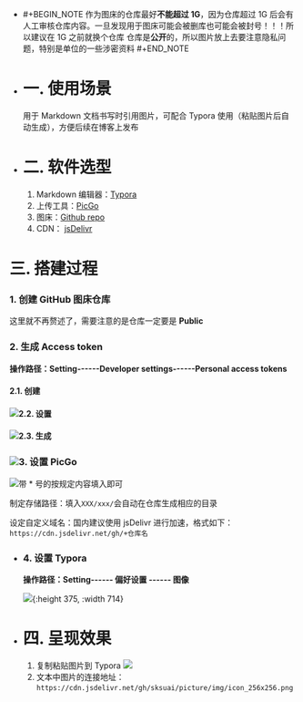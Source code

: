 - #+BEGIN_NOTE
  作为图床的仓库最好**不能超过 1G**，因为仓库超过 1G 后会有人工审核仓库内容。一旦发现用于图床可能会被删库也可能会被封号！！！所以建议在 1G 之前就换个仓库
  仓库是**公开**的，所以图片放上去要注意隐私问题，特别是单位的一些涉密资料
  #+END_NOTE
- # 一. 使用场景
  
  用于 Markdown 文档书写时引用图片，可配合 Typora 使用（粘贴图片后自动生成），方便后续在博客上发布
- # 二. 软件选型
  
  1.  Markdown 编辑器：[Typora](https://www.typora.net/)
  2.  上传工具：[PicGo](https://picgo.github.io/PicGo-Doc/zh/)
  3.  图床：[Github repo](https://github.com/)
  4.  CDN： [jsDelivr](https://www.jsdelivr.com/)
# 三. 搭建过程
### 1. 创建 GitHub 图床仓库

这里就不再赘述了，需要注意的是仓库一定要是 **Public**
### 2. 生成 Access token

**操作路径：Setting------Developer settings------Personal access tokens**
#### 2.1. 创建
#### ![](https://img-blog.csdnimg.cn/img_convert/31c3ef5683e8ec739fb8a51defaf2773.bmp)2.2. 设置
#### ![](https://img-blog.csdnimg.cn/img_convert/123fffb24fdf07ea90a9d1f511a26f65.bmp)2.3. 生成
### ![](https://img-blog.csdnimg.cn/img_convert/8872bac7f116cd0837202a279e67c23a.bmp)3. 设置 PicGo

![](https://img-blog.csdnimg.cn/img_convert/2382648a58ed989439f7458ad481dc75.png)带 * 号的按规定内容填入即可

制定存储路径：填入`XXX/xxx/`会自动在仓库生成相应的目录

设定自定义域名：国内建议使用 jsDelivr 进行加速，格式如下：`https://cdn.jsdelivr.net/gh/+仓库名`
- ### 4. 设置 Typora
  
  **操作路径：Setting------ 偏好设置 ------ 图像**
  
  ![](https://img-blog.csdnimg.cn/img_convert/9fd4dd2c0a07a9bb8f2bc55e0cbcdf62.bmp){:height 375, :width 714}
- # 四. 呈现效果
  
  1.  复制粘贴图片到 Typora
  ![](https://cdn.jsdelivr.net/gh/sksuai/picture/img/icon_256x256.png)
  2. 文本中图片的连接地址：`https://cdn.jsdelivr.net/gh/sksuai/picture/img/icon_256x256.png`